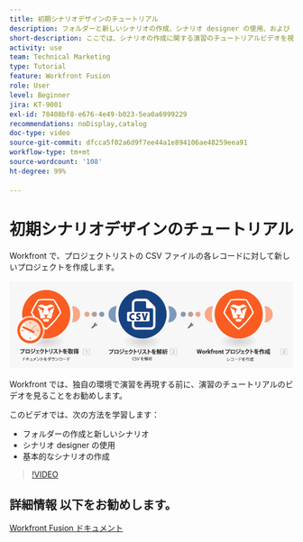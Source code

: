 ```yaml
---
title: 初期シナリオデザインのチュートリアル
description: フォルダーと新しいシナリオの作成、シナリオ designer の使用、および  [!DNL Adobe Workfront Fusion] での基本的なシナリオの作成方法を説明します。
short-description: ここでは、シナリオの作成に関する演習のチュートリアルビデオを視聴できます。
activity: use
team: Technical Marketing
type: Tutorial
feature: Workfront Fusion
role: User
level: Beginner
jira: KT-9001
exl-id: 78408bf8-e676-4e49-b023-5ea0a6999229
recommendations: noDisplay,catalog
doc-type: video
source-git-commit: dfcca5f02a6d9f7ee44a1e894106ae48259eea91
workflow-type: tm+mt
source-wordcount: '108'
ht-degree: 99%

---
```


# 初期シナリオデザインのチュートリアル

Workfront で、プロジェクトリストの CSV ファイルの各レコードに対して新しいプロジェクトを作成します。

![Fusion シナリオの画像](assets/understand-the-basics-1.png)

Workfront では、独自の環境で演習を再現する前に、演習のチュートリアルのビデオを見ることをお勧めします。

このビデオでは、次の方法を学習します：

* フォルダーの作成と新しいシナリオ
* シナリオ designer の使用
* 基本的なシナリオの作成

>[!VIDEO](https://video.tv.adobe.com/v/335261/?quality=12&learn=on&enablevpops)


## 詳細情報 以下をお勧めします。

[Workfront Fusion ドキュメント](https://experienceleague.adobe.com/en/docs/workfront-fusion/using/get-started-with-fusion/understand-workfront-fusion/workfront-fusion-overview)
